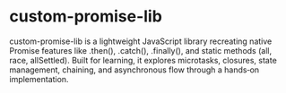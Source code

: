 # custom-promise-lib
custom-promise-lib is a lightweight JavaScript library recreating native Promise features like .then(), .catch(), .finally(), and static methods (all, race, allSettled). Built for learning, it explores microtasks, closures, state management, chaining, and asynchronous flow through a hands‑on implementation.
